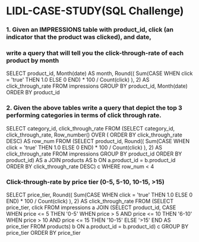 # LIDL-CASE-STUDY(SQL Challenge)

### 1. Given an IMPRESSIONS table with product_id, click (an indicator that the product was clicked), and date, 
###    write a query that will tell you the click-through-rate of each product by month

SELECT product_id,
       Month(date)                                 AS month,
       Round(( Sum(CASE
                     WHEN click = 'true' THEN 1.0
                     ELSE 0
                   END) * 100 / Count(click) ), 2) AS click_through_rate
FROM   impressions
GROUP  BY product_id,
          Month(date)
ORDER  BY product_id 


### 2. Given the above tables write a query that depict the top 3 performing categories in terms of click through rate. 

SELECT category_id,
       click_through_rate
FROM   (SELECT category_id,
               click_through_rate,
               Row_number()
                 OVER (
                   ORDER BY click_through_rate DESC) AS row_num
        FROM   (SELECT product_id,
                       Round(( Sum(CASE
                                     WHEN click = 'true' THEN 1.0
                                     ELSE 0
                                   END) * 100 / Count(click) ), 2) AS
                       click_through_rate
                FROM   impressions
                GROUP  BY product_id
                ORDER  BY product_id) AS a
               JOIN products AS b
                 ON a.product_id = b.product_id
        ORDER  BY click_through_rate DESC) c
WHERE  row_num < 4 


### Click-through-rate by price tier (0-5, 5-10, 10-15, >15) 

SELECT price_tier,
       Round(( Sum(CASE
                     WHEN click = 'true' THEN 1.0
                     ELSE 0
                   END) * 100 / Count(click) ), 2) AS click_through_rate
FROM   (SELECT price_tier,
               click
        FROM   impressions a
               JOIN (SELECT product_id,
                            CASE
                              WHEN price <= 5 THEN '0-5'
                              WHEN price > 5
                                   AND price <= 10 THEN '6-10'
                              WHEN price > 10
                                   AND price <= 15 THEN '10-15'
                              ELSE '>15'
                            END AS price_tier
                     FROM   products) b
                 ON a.product_id = b.product_id) c
GROUP  BY price_tier
ORDER  BY price_tier